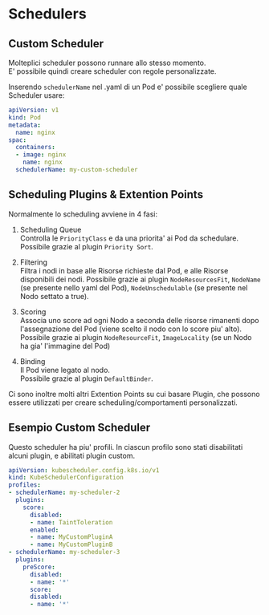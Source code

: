 Schedulers
==========

Custom Scheduler
----------------

Molteplici scheduler possono runnare allo stesso momento.  
E' possibile quindi creare scheduler con regole personalizzate.  

Inserendo `schedulerName` nel .yaml di un Pod e' possibile scegliere quale Scheduler usare:
```yaml
apiVersion: v1
kind: Pod
metadata:
  name: nginx
spac:
  containers:
  - image: nginx
    name: nginx
  schedulerName: my-custom-scheduler
```

Scheduling Plugins & Extention Points
-------------------------------------

Normalmente lo scheduling avviene in 4 fasi:

1. Scheduling Queue  
Controlla le `PriorityClass` e da una priorita' ai Pod da schedulare.  
Possibile grazie al plugin `Priority Sort`.

2. Filtering  
Filtra i nodi in base alle Risorse richieste dal Pod, e alle Risorse disponibili dei nodi.
Possibile grazie ai plugin `NodeResourcesFit`, `NodeName` (se presente nello yaml del Pod), `NodeUnschedulable` (se presente nel Nodo settato a true).

3. Scoring  
Associa uno score ad ogni Nodo a seconda delle risorse rimanenti dopo l'assegnazione del Pod (viene scelto il nodo con lo score piu' alto).
Possibile grazie ai plugin `NodeResourceFit`, `ImageLocality` (se un Nodo ha gia' l'immagine del Pod)

4. Binding  
Il Pod viene legato al nodo.  
Possibile grazie al plugin `DefaultBinder`.

Ci sono inoltre molti altri Extention Points su cui basare Plugin, che possono essere utilizzati per creare scheduling/comportamenti personalizzati.

Esempio Custom Scheduler
------------------------

Questo scheduler ha piu' profili.
In ciascun profilo sono stati disabilitati alcuni plugin, e abilitati plugin custom.

```yaml
apiVersion: kubescheduler.config.k8s.io/v1
kind: KubeSchedulerConfiguration
profiles:
- schedulerName: my-scheduler-2
  plugins:
    score:
      disabled:
      - name: TaintToleration
      enabled:
      - name: MyCustomPluginA
      - name: MyCustomPluginB
- schedulerName: my-scheduler-3
  plugins:
    preScore:
      disabled:
      - name: '*'
      score:
      disabled:
      - name: '*'
```